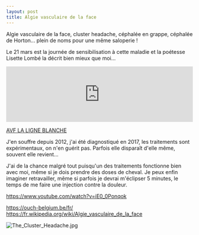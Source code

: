 ```yaml
---
layout: post
title: Algie vasculaire de la face
---
```


Algie vasculaire de la face, cluster headache, céphalée en grappe, céphalée de Horton... plein de noms pour une même saloperie !

Le 21 mars est la journée de sensibilisation à cette maladie et la poétesse Lisette Lombé la décrit bien mieux que moi...

<iframe width="100%" src="https://www.youtube.com/embed/06tZBxn1cMM" title="YouTube video player" frameborder="0" allow="accelerometer; autoplay; clipboard-write; encrypted-media; gyroscope; picture-in-picture" allowfullscreen></iframe>

<span>[AVF LA LIGNE BLANCHE](https://www.youtube.com/watch?v=06tZBxn1cMM)</span>

J'en souffre depuis 2012, j'ai été diagnostiqué en 2017, les traitements sont expérimentaux, on n'en guérit pas. Parfois elle disparaît d'elle même, souvent elle revient...

J'ai de la chance malgré tout puisqu'un des traitements fonctionne bien avec moi, même si je dois prendre des doses de cheval. Je peux enfin imaginer retravailler, même si parfois je devrai m'éclipser 5 minutes, le temps de me faire une injection contre la douleur.


https://www.youtube.com/watch?v=iE0_0Ponqok


https://ouch-belgium.be/fr/
https://fr.wikipedia.org/wiki/Algie_vasculaire_de_la_face



![The_Cluster_Headache.jpg](:/199e4ce3557d4608b4cddac98e071ef2)

